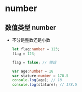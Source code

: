 # number

## 数值类型 number

  - 不分是整数还是小数

    ```ts
    let flag:number = 123;
    flag = 123;

    flag = false; // 错误
    ```

    ```ts
    var age:number = 18
    var stature:number = 178.5
    console.log(age); // 18
    console.log(stature); // 178.5
    ```
